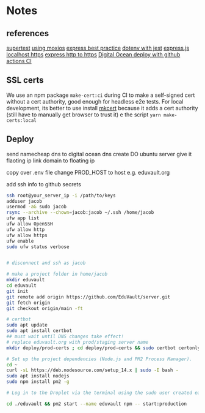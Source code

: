# Notes

## references

[supertest](https://github.com/visionmedia/supertest#readme)
[using moxios](https://codewithhugo.com/testing-an-express-app-with-supertest-moxios-and-jest/)
[express best practice](http://expressjs.com/en/advanced/best-practice-performance.html)
[dotenv with jest](https://tekloon.dev/using-dotenv-with-jest)
[express.js](http://expressjs.com/en/)
[localhost https](https://medium.com/@nitinpatel_20236/how-to-create-an-https-server-on-localhost-using-express-366435d61f28)
[express http to https](https://stackoverflow.com/a/65551891/12662244)
[Digital Ocean deploy with github actions CI](https://codememoirs.com/automatic-deployment-digitalocean-github-actions/)

## SSL certs

We use an npm package `make-cert:ci` during CI to make a self-signed cert without a cert authority, good enough for headless e2e tests. For local development, its better to use install [mkcert](https://github.com/FiloSottile/mkcert/) because it adds a cert authority (still have to manually get browser to trust it)
e the script `yarn make-certs:local`

## Deploy

send namecheap dns to digital ocean dns
create DO ubuntu server
give it flaoting ip
link domain to floating ip

copy over .env file
change PROD_HOST to host e.g. eduvault.org

add ssh info to github secrets

```bash
ssh root@your_server_ip -i /path/to/keys
adduser jacob
usermod -aG sudo jacob
rsync --archive --chown=jacob:jacob ~/.ssh /home/jacob
ufw app list
ufw allow OpenSSH
ufw allow http
ufw allow https
ufw enable
sudo ufw status verbose


# disconnect and ssh as jacob
```

```bash
# make a project folder in home/jacob
mkdir eduvault
cd eduvault
git init
git remote add origin https://github.com/EduVault/server.git
git fetch origin
git checkout origin/main -ft

# certbot
sudo apt update
sudo apt install certbot
## must wait until DNS changes take effect!
# replace eduvault.org with prod/staging server name
mkdir deploy/prod-certs ; cd deploy/prod-certs && sudo certbot certonly --standalone -d eduvault.org<domain>

# Set up the project dependencies (Node.js and PM2 Process Manager).
cd ~
curl -sL https://deb.nodesource.com/setup_14.x | sudo -E bash -
sudo apt install nodejs
sudo npm install pm2 -g

# Log in to the Droplet via the terminal using the sudo user created earlier, navigate to the project root directory and start the application using the PM2 process manager.

cd ./eduvault && pm2 start --name eduvault npm -- start:production

```
